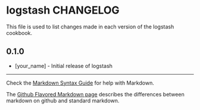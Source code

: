 logstash CHANGELOG
==================

This file is used to list changes made in each version of the logstash cookbook.

0.1.0
-----
- [your_name] - Initial release of logstash

- - -
Check the [Markdown Syntax Guide](http://daringfireball.net/projects/markdown/syntax) for help with Markdown.

The [Github Flavored Markdown page](http://github.github.com/github-flavored-markdown/) describes the differences between markdown on github and standard markdown.
